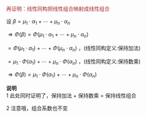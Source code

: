 <font color=brown>再证明：线性同构把线性组合映射成线性组合</font>  
  
设 $\beta=\mu_1\cdot\alpha_1+\cdots  
+\mu_n\cdot\alpha_n$  
  
 $\Rightarrow\Phi(\beta)  
=\Phi(\mu_1\cdot\alpha_1+\cdots  
+\mu_n\cdot\alpha_n)$  
  
 $=\Phi(\mu_1\cdot\alpha_1)+\cdots  
+\Phi(\mu_n\cdot\alpha_n)$ ，(线性同构定义:保持加法)  
  
 $=\mu_1\cdot\Phi(\alpha_1)+\cdots  
+\mu_n\cdot\Phi(\alpha_n)$ ，(线性同构定义:保持数乘)  
  
 $\Rightarrow\Phi(\beta)=\mu_1\cdot\Phi(\alpha_1)  
+\cdots+\mu_n\cdot\Phi(\alpha_n)$  
  
**说明**  
1 此处同时证明了，保持加法 $+$ 保持数乘 $=$ 保持线性组合  
  
2 注意哦，组合系数也不变  
